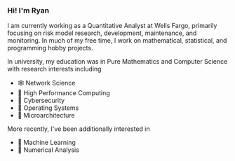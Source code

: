 ### Hi! I'm Ryan

I am currently working as a Quantitative Analyst at Wells Fargo, primarily
focusing on risk model research, development, maintenance, and monitoring. In
much of my free time, I work on mathematical, statistical, and programming
hobby projects.

In university, my education was in Pure Mathematics and Computer Science with
research interests including
 - 🕸️ Network Science
 - 🚅 High Performance Computing
 - 🔐 Cybersecurity
 - 💽 Operating Systems
 - 🔋 Microarchitecture

More recently, I've been additionally interested in
 - 🤖 Machine Learning
 - 🧮 Numerical Analysis
